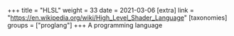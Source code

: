 +++
title = "HLSL"
weight = 33
date = 2021-03-06
[extra]
link = "https://en.wikipedia.org/wiki/High_Level_Shader_Language"
[taxonomies]
groups = ["proglang"]
+++
A programming language

